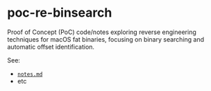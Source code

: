# poc-re-binsearch

Proof of Concept (PoC) code/notes exploring reverse engineering techniques for macOS fat binaries, focusing on binary searching and automatic offset identification.

See:

- [`notes.md`](./notes.md)
- etc
